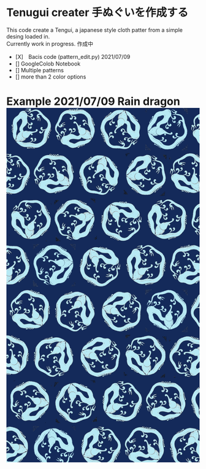 # Tenugui creater 手ぬぐいを作成する
This code create a Tengui, a japanese style cloth patter from a simple desing loaded in.
<br>
Currently work in progress. 作成中
<br>

* [X]　Bacis code (pattern_edit.py) 2021/07/09
* []  GoogleColob Notebook
* []  Multiple patterns 
* []  more than 2 color options 

<h1> Example 2021/07/09 Rain dragon
<img src="/test_pic/Tenugui_raindragon.png" width="600">
